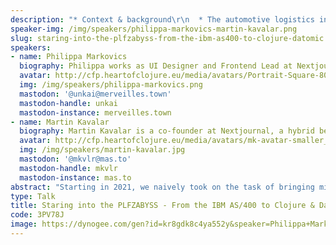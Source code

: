 ```yaml
---
description: "* Context & background\r\n  * The automotive logistics industry and its challenges\r\n  * Initial state: High resistance from employees, mistrust, and outdated technology\r\n* Technical challenges\r\n  * Dealing with very old systems (IBM AS400 & EDI)\r\n  * Transitioning from terminal-based interfaces to modern UIs\r\n  * Strategies for dealing with legacy data (using Clerk)\r\n  * Data integrity & system reliability\r\n* The Human Factor\r\n  * Organizational resistance and difficulty to convince clients of a gradual migration\r\n  * Dishonesty & attempted sabotage\r\n  * Agile vs. top-down (The Chaos Method™)\r\n  * Strategies to build trust and foster collaboration (The Bavarian Method™)\r\n* The Journey\r\n  * Incremental rollouts & parallel running\r\n  * Skunkworks side-projects enable gradual migration\r\n  * Benefits and pitfalls of using Clojure & Datomic\r\n* Day Zero\r\n  * Lead-up week\r\n  * What happens on switchover day?\r\n  * Post-switchover support and optimization\r\n* Summary of key takeaways & Q/A"
speaker-img: /img/speakers/philippa-markovics-martin-kavalar.png
slug: staring-into-the-plfzabyss-from-the-ibm-as400-to-clojure-datomic
speakers:
- name: Philippa Markovics
  biography: Philippa works as UI Designer and Frontend Lead at Nextjournal, mostly working on Clerk at the moment. Her main interests are in how we can make programming more tangible and data science more accessible. When she’s not working, you can find her planting food plots somewhere in the Austrian countryside.
  avatar: http://cfp.heartofclojure.eu/media/avatars/Portrait-Square-800_CWtBQv9.png
  img: /img/speakers/philippa-markovics.png
  mastodon: '@unkai@merveilles.town'
  mastodon-handle: unkai
  mastodon-instance: merveilles.town
- name: Martin Kavalar
  biography: Martin Kavalar is a co-founder at Nextjournal, a hybrid between startup and research lab trying to improve programming. Nextjournal makes a polyglot computational notebook with a focus on reproducibility and a variety of open source tools, including Clerk, a programmer's assistant for Clojure.
  avatar: http://cfp.heartofclojure.eu/media/avatars/mk-avatar-smaller_YKEoNSn.jpg
  img: /img/speakers/martin-kavalar.jpg
  mastodon: '@mkvlr@mas.to'
  mastodon-handle: mkvlr
  mastodon-instance: mas.to
abstract: "Starting in 2021, we naively took on the task of bringing mission-critical legacy systems in the automotive logistics sector into the modern era. \r\n\r\nThis experience report covers our eventually successful live migration from the IBM AS/400 to Clojure and Datomic. We look at both the technical and human organizational challenges we faced and share our failures and learnings along the way.\r\n\r\nThousands of globally unique 8-character column names, green-screen terminal UIs, skunk work projects and personal drama —  this talk has it all!"
type: Talk
title: Staring into the PLFZABYSS - From the IBM AS/400 to Clojure & Datomic
code: 3PV78J
image: https://dynogee.com/gen?id=kr8gdk8c4ya552y&speaker=Philippa+Markovics%2C+Martin+Kavalar&title=Staring+into+the+PLFZABYSS+-+From+the+IBM+AS/400+to+Clojure+%26+Datomic&type=Talk&img=https%3A//2024.heartofclojure.eu/img/speakers/philippa-markovics-martin-kavalar.png%3Fv%3D1725345459074
---
```

